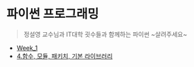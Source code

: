 # 파이썬 프로그래밍
> 정설영 교수님과 IT대학 굇수들과 함께하는 파이썬 ~살려주세요~

* [Week_1](Week_1.md)
* [4.함수, 모듈, 패키치, 기본 라이브러리](Week_4.md)